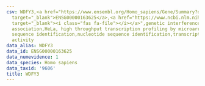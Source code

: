 ```yaml
---
csv: WDFY3,<a href="https://www.ensembl.org/Homo_sapiens/Gene/Summary?db=core;g=ENSG00000163625"
  target="_blank">ENSG00000163625</a>,<a href="https://www.ncbi.nlm.nih.gov/pubmed/17216044"
  target="_blank"><i class="fas fa-file"></i></a>",genetic interference,functional
  association,HeLa, high throughput transcription profiling by microarray,nucleotide
  sequence identification,nucleotide sequence identification,transcriptional regulation,down-regulates
  activity
data_alias: WDFY3
data_id: ENSG00000163625
data_numevidence: 1
data_species: Homo sapiens
data_taxid: '9606'
title: WDFY3
---
```

